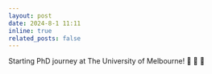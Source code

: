 ```yaml
---
layout: post
date: 2024-8-1 11:11
inline: true
related_posts: false
---
```


Starting PhD journey at The University of Melbourne! :star2: :star2: :star2: